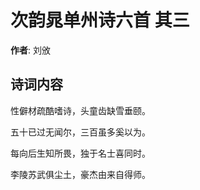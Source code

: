 # 次韵晁单州诗六首  其三

**作者**: 刘攽

## 诗词内容

性僻材疏酷嗜诗，头童齿缺雪垂颐。

五十已过无闻尔，三百虽多奚以为。

每向后生知所畏，独于名士喜同时。

李陵苏武俱尘土，豪杰由来自得师。

